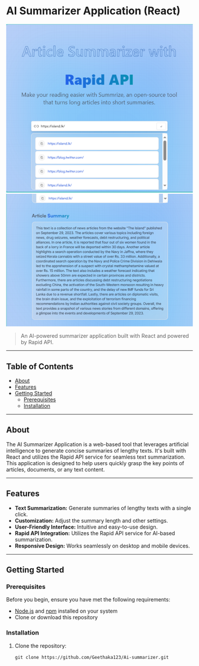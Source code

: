 # AI Summarizer Application (React)

![Project Image](images/Screenshot%202023-10-04%20175548.png)
![Project Image](images/Screenshot%202023-10-04%20175738.png)

> An AI-powered summarizer application built with React and powered by Rapid API.

---

## Table of Contents

- [About](#about)
- [Features](#features)
- [Getting Started](#getting-started)
  - [Prerequisites](#prerequisites)
  - [Installation](#installation)

---

## About

The AI Summarizer Application is a web-based tool that leverages artificial intelligence to generate concise summaries of lengthy texts. It's built with React and utilizes the Rapid API service for seamless text summarization. This application is designed to help users quickly grasp the key points of articles, documents, or any text content.

---

## Features

- **Text Summarization:** Generate summaries of lengthy texts with a single click.
- **Customization:** Adjust the summary length and other settings.
- **User-Friendly Interface:** Intuitive and easy-to-use design.
- **Rapid API Integration:** Utilizes the Rapid API service for AI-based summarization.
- **Responsive Design:** Works seamlessly on desktop and mobile devices.

---

## Getting Started

### Prerequisites

Before you begin, ensure you have met the following requirements:

- [Node.js](https://nodejs.org/) and [npm](https://www.npmjs.com/) installed on your system
- Clone or download this repository

### Installation

1. Clone the repository:

   ```shell
   git clone https://github.com/Geethaka123/Ai-summarizer.git

